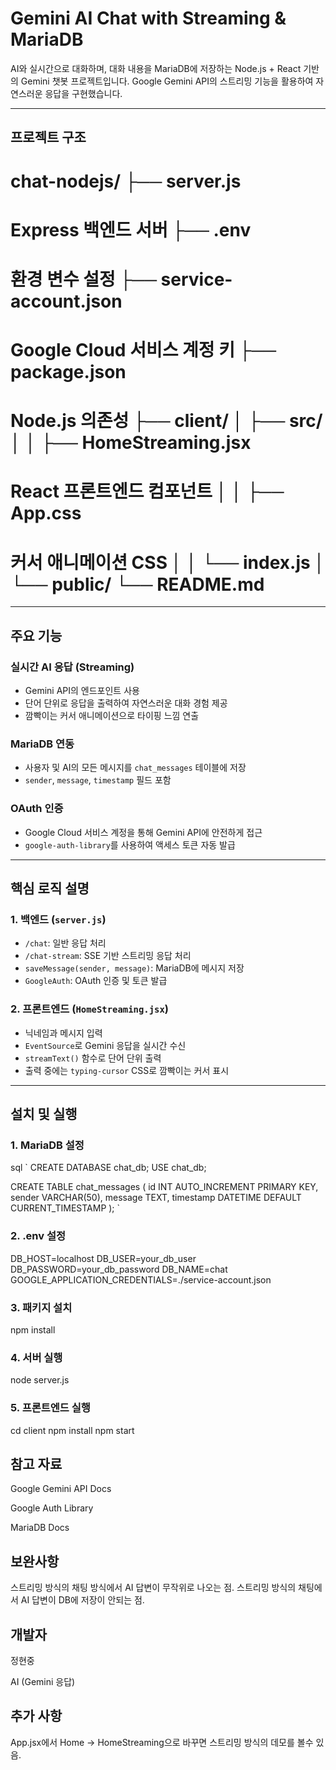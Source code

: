 # Gemini AI Chat with Streaming & MariaDB

AI와 실시간으로 대화하며, 대화 내용을 MariaDB에 저장하는 Node.js + React 기반의 Gemini 챗봇 프로젝트입니다. Google Gemini API의 스트리밍 기능을 활용하여 자연스러운 응답을 구현했습니다.

---

## 프로젝트 구조


# chat-nodejs/ ├── server.js                
# Express 백엔드 서버 ├── .env                     
# 환경 변수 설정 ├── service-account.json     
# Google Cloud 서비스 계정 키 ├── package.json             
# Node.js 의존성 ├── client/ │   ├── src/ │   │   ├── HomeStreaming.jsx 
# React 프론트엔드 컴포넌트 │   │   ├── App.css 
# 커서 애니메이션 CSS │   │   └── index.js │   └── public/ └── README.md


---

## 주요 기능

### 실시간 AI 응답 (Streaming)
- Gemini API의 엔드포인트 사용
- 단어 단위로 응답을 출력하여 자연스러운 대화 경험 제공
- 깜빡이는 커서 애니메이션으로 타이핑 느낌 연출

### MariaDB 연동
- 사용자 및 AI의 모든 메시지를 `chat_messages` 테이블에 저장
- `sender`, `message`, `timestamp` 필드 포함

### OAuth 인증
- Google Cloud 서비스 계정을 통해 Gemini API에 안전하게 접근
- `google-auth-library`를 사용하여 액세스 토큰 자동 발급

---

## 핵심 로직 설명

### 1. 백엔드 (`server.js`)
- `/chat`: 일반 응답 처리
- `/chat-stream`: SSE 기반 스트리밍 응답 처리
- `saveMessage(sender, message)`: MariaDB에 메시지 저장
- `GoogleAuth`: OAuth 인증 및 토큰 발급

### 2. 프론트엔드 (`HomeStreaming.jsx`)
- 닉네임과 메시지 입력
- `EventSource`로 Gemini 응답을 실시간 수신
- `streamText()` 함수로 단어 단위 출력
- 출력 중에는 `typing-cursor` CSS로 깜빡이는 커서 표시

---

## 설치 및 실행

### 1. MariaDB 설정
sql
`
CREATE DATABASE chat_db;
USE chat_db;

CREATE TABLE chat_messages (
  id INT AUTO_INCREMENT PRIMARY KEY,
  sender VARCHAR(50),
  message TEXT,
  timestamp DATETIME DEFAULT CURRENT_TIMESTAMP
);
`
### 2. .env 설정

DB_HOST=localhost
DB_USER=your_db_user
DB_PASSWORD=your_db_password
DB_NAME=chat
GOOGLE_APPLICATION_CREDENTIALS=./service-account.json

### 3. 패키지 설치

npm install

### 4. 서버 실행

node server.js

### 5. 프론트엔드 실행

cd client
npm install
npm start

## 참고 자료

Google Gemini API Docs

Google Auth Library

MariaDB Docs

## 보완사항
스트리밍 방식의 채팅 방식에서 AI 답변이 무작위로 나오는 점.
스트리밍 방식의 채팅에서 AI 답변이 DB에 저장이 안되는 점. 

## 개발자

정현중

AI (Gemini 응답)

## 추가 사항

App.jsx에서 Home -> HomeStreaming으로 바꾸면 스트리밍 방식의 데모를 볼수 있음.